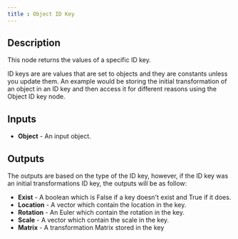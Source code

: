 ```yaml
---
title : Object ID Key
---
```


## Description

This node returns the values of a specific ID key.

ID keys are are values that are set to objects and they are constants
unless you update them. An example would be storing the initial
transformation of an object in an ID key and then access it for
different reasons using the Object ID key node.

## Inputs

- **Object** - An input object.

## Outputs

The outputs are based on the type of the ID key, however, if the ID key
was an initial transformations ID key, the outputs will be as follow:

- **Exist** - A boolean which is False if a key doesn't exist and True
    if it does.
- **Location** - A vector which contain the location in the key.
- **Rotation** - An Euler which contain the rotation in the key.
- **Scale** - A vector which contain the scale in the key.
- **Matrix** - A transformation Matrix stored in the key
